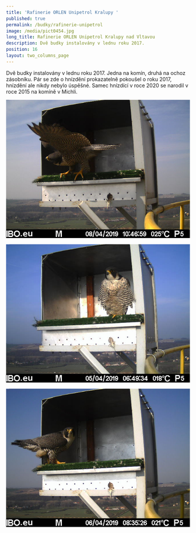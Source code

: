 ```yaml
---
title: 'Rafinerie ORLEN Unipetrol Kralupy '
published: true
permalink: /budky/rafinerie-unipetrol
image: /media/pict0454.jpg
long_title: Rafinerie ORLEN Unipetrol Kralupy nad Vltavou
description: Dvě budky instalovány v lednu roku 2017.
position: 16
layout: two_columns_page
---
```

Dvě budky instalovány v lednu roku 2017. Jedna na komín, druhá na ochoz zásobníku. Pár se zde o hnízdění prokazatelně pokoušel o roku 2017, hnízdění ale nikdy nebylo úspěšné. Samec hnízdící v roce 2020 se narodil v roce 2015 na komíně v Michli.



![](/media/pict0722.jpg)

![](/media/pict0438.jpg)

![](/media/pict0450.jpg)
